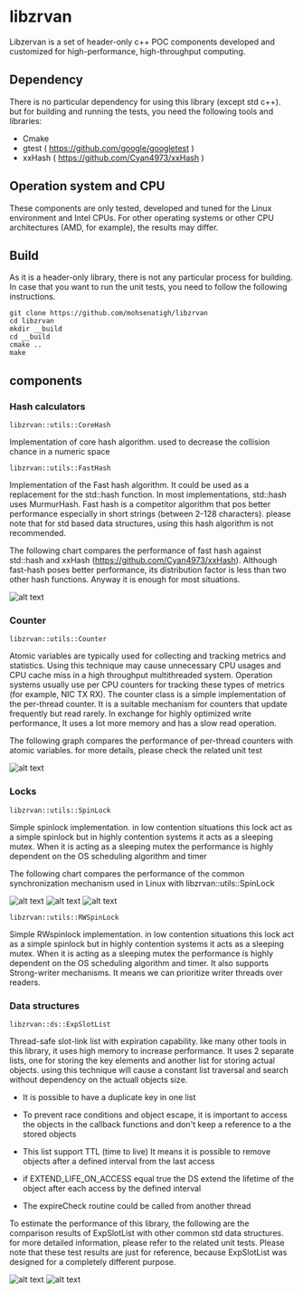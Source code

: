 # libzrvan
Libzervan is a set of header-only c++ POC components developed and customized for high-performance, high-throughput computing. 

## Dependency
There is no particular dependency for using this library (except std c++). but for building and running the tests, you need the following tools and libraries:
- Cmake
- gtest ( https://github.com/google/googletest )
- xxHash ( https://github.com/Cyan4973/xxHash )

## Operation system and CPU

These components are only tested, developed and tuned for the Linux environment and Intel CPUs. For other operating systems or other CPU architectures (AMD, for example), the results may differ.

## Build 
As it is a header-only library, there is not any particular process for building. In case that you want to run the unit tests, you need to follow the following instructions.

    git clone https://github.com/mohsenatigh/libzrvan
    cd libzrvan
    mkdir __build
    cd __build
    cmake ..
    make 

## components 

### Hash calculators

    libzrvan::utils::CoreHash

Implementation of core hash algorithm. used to decrease the collision chance in a numeric space
	
    libzrvan::utils::FastHash

Implementation of the Fast hash algorithm. It could be used as a replacement for the std::hash function. In most implementations, std::hash uses MurmurHash. Fast hash is a competitor algorithm that pos better performance especially in short strings (between 2-128 characters). please note that for std based data structures, using this hash algorithm is not recommended.

The following chart compares the performance of fast hash against std::hash and xxHash (https://github.com/Cyan4973/xxHash). Although fast-hash poses better performance, its distribution factor is less than two other hash functions. Anyway it is enough for most situations. 

![alt text](https://github.com/mohsenatigh/libzrvan/blob/main/charts/FastHash.png)

### Counter

    libzrvan::utils::Counter

Atomic variables are typically used for collecting and tracking metrics and statistics. Using this technique may cause unnecessary CPU usages and CPU cache miss in a high throughput multithreaded system.
Operation systems usually use per CPU counters for tracking these types of metrics  (for example, NIC TX RX). The counter class is a simple implementation of the per-thread counter. It is a suitable mechanism for counters that update frequently but read rarely. In exchange for highly optimized write performance, It uses a lot more memory and has a slow read operation.

The following graph compares the performance of per-thread counters with atomic variables. for more details, please check the related unit test     

![alt text](https://github.com/mohsenatigh/libzrvan/blob/main/charts/Counter.png)

### Locks

    libzrvan::utils::SpinLock

Simple spinlock implementation. in low contention situations this lock act as a simple spinlock but in highly contention systems it acts as a sleeping mutex. When it is acting as a sleeping mutex the performance is highly dependent on the OS scheduling algorithm and timer

The following chart compares the performance of the common synchronization mechanism used in Linux with libzrvan::utils::SpinLock

![alt text](https://github.com/mohsenatigh/libzrvan/blob/main/charts/Lock.png)
![alt text](https://github.com/mohsenatigh/libzrvan/blob/main/charts/LockLow.png)
![alt text](https://github.com/mohsenatigh/libzrvan/blob/main/charts/LockNo.png)

    libzrvan::utils::RWSpinLock

Simple RWspinlock implementation. in low contention situations this lock act as a simple spinlock but in highly contention
systems it acts as a sleeping mutex. When it is acting as a sleeping mutex the performance is highly dependent on the OS scheduling algorithm and timer. It also
supports Strong-writer mechanisms. It means we can prioritize writer threads over readers.


### Data structures

    libzrvan::ds::ExpSlotList

Thread-safe slot-link list with expiration capability. like many other tools in
this library, it uses high memory to increase performance. It uses 2 separate lists,
one for storing the key elements and another list for storing actual objects. using this
technique will cause a constant list traversal and search without dependency on the
actuall objects size.

- It is possible to have a duplicate key in one list

- To prevent race conditions and object escape, it is important to access the objects in  the callback functions and don't keep a reference to a the stored objects

- This list support TTL (time to live) It means it is possible to remove objects after a defined interval from the last access

- if EXTEND_LIFE_ON_ACCESS equal true the DS extend the lifetime of the object after each access by the defined interval

- The expireCheck routine could be called from another thread

To estimate the performance of this library, the following are the comparison results of ExpSlotList with other common std data structures. for more detailed information, please refer to the related unit tests. Please note that these test results are just for reference, because ExpSlotList was designed for a completely different purpose.

![alt text](https://github.com/mohsenatigh/libzrvan/blob/main/charts/ExpListInsert.png)
![alt text](https://github.com/mohsenatigh/libzrvan/blob/main/charts/ExpListSearch.png)

